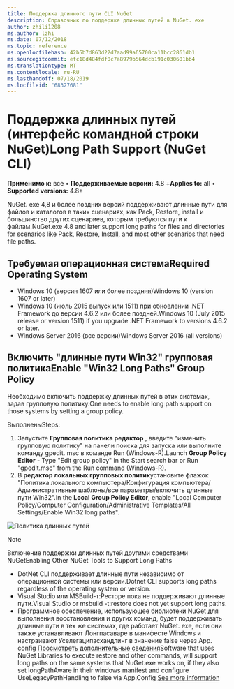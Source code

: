 ```yaml
---
title: Поддержка длинного пути CLI NuGet
description: Справочник по поддержке длинных путей в NuGet. exe
author: zhili1208
ms.author: lzhi
ms.date: 07/12/2018
ms.topic: reference
ms.openlocfilehash: 42b5b7d863d22d7aad99a65700ca11bcc2861db1
ms.sourcegitcommit: efc18d484fdf0c7a8979b564dcb191c030601bb4
ms.translationtype: MT
ms.contentlocale: ru-RU
ms.lasthandoff: 07/18/2019
ms.locfileid: "68327681"
---
```

# <a name="long-path-support-nuget-cli"></a><span data-ttu-id="61084-103">Поддержка длинных путей (интерфейс командной строки NuGet)</span><span class="sxs-lookup"><span data-stu-id="61084-103">Long Path Support (NuGet CLI)</span></span>

<span data-ttu-id="61084-104">**Применимо к:** все &bullet; **Поддерживаемые версии:** 4.8 +</span><span class="sxs-lookup"><span data-stu-id="61084-104">**Applies to:** all &bullet; **Supported versions:** 4.8+</span></span>

<span data-ttu-id="61084-105">NuGet. exe 4,8 и более поздних версий поддерживают длинные пути для файлов и каталогов в таких сценариях, как Pack, Restore, install и большинство других сценариев, которым требуются пути к файлам.</span><span class="sxs-lookup"><span data-stu-id="61084-105">NuGet.exe 4.8 and later support long paths for files and directories for scenarios like Pack, Restore, Install, and most other scenarios that need file paths.</span></span>

## <a name="required-operating-system"></a><span data-ttu-id="61084-106">Требуемая операционная система</span><span class="sxs-lookup"><span data-stu-id="61084-106">Required Operating System</span></span>

-   <span data-ttu-id="61084-107">Windows 10 (версия 1607 или более поздняя)</span><span class="sxs-lookup"><span data-stu-id="61084-107">Windows 10 (version 1607 or later)</span></span>
-   <span data-ttu-id="61084-108">Windows 10 (июль 2015 выпуск или 1511) при обновлении .NET Framework до версии 4.6.2 или более поздней.</span><span class="sxs-lookup"><span data-stu-id="61084-108">Windows 10 (July 2015 release or version 1511) if you upgrade .NET Framework to versions 4.6.2 or later.</span></span>
-   <span data-ttu-id="61084-109">Windows Server 2016 (все версии)</span><span class="sxs-lookup"><span data-stu-id="61084-109">Windows Server 2016 (all versions)</span></span>

## <a name="enable-win32-long-paths-group-policy"></a><span data-ttu-id="61084-110">Включить "длинные пути Win32" групповая политика</span><span class="sxs-lookup"><span data-stu-id="61084-110">Enable "Win32 Long Paths" Group Policy</span></span>

<span data-ttu-id="61084-111">Необходимо включить поддержку длинных путей в этих системах, задав групповую политику.</span><span class="sxs-lookup"><span data-stu-id="61084-111">One needs to enable long path support on those systems by setting a group policy.</span></span>

<span data-ttu-id="61084-112">Выполнены</span><span class="sxs-lookup"><span data-stu-id="61084-112">Steps:</span></span>
1. <span data-ttu-id="61084-113">Запустите **Групповая политика редактор** , введите "изменить групповую политику" на панели поиска для запуска или выполните команду gpedit. msc в команде Run (Windows-R).</span><span class="sxs-lookup"><span data-stu-id="61084-113">Launch **Group Policy Editor** - Type "Edit group policy" in the Start search bar or Run "gpedit.msc" from the Run command (Windows-R).</span></span>
2. <span data-ttu-id="61084-114">В **редактор локальных групповых политик**установите флажок "Политика локального компьютера/Конфигурация компьютера/Административные шаблоны/все параметры/включить длинные пути Win32".</span><span class="sxs-lookup"><span data-stu-id="61084-114">In the **Local Group Policy Editor**, enable "Local Computer Policy/Computer Configuration/Administrative Templates/All Settings/Enable Win32 long paths".</span></span>

![Политика длинных путей](media/LongPathPolicy.png)


> [!Note]
> <span data-ttu-id="61084-116">Включение поддержки длинных путей другими средствами NuGet</span><span class="sxs-lookup"><span data-stu-id="61084-116">Enabling Other NuGet Tools to Support Long Paths</span></span>
>
> -   <span data-ttu-id="61084-117">DotNet CLI поддерживает длинные пути независимо от операционной системы или версии.</span><span class="sxs-lookup"><span data-stu-id="61084-117">Dotnet CLI supports long paths regardless of the operating system or version.</span></span>
> -   <span data-ttu-id="61084-118">Visual Studio или MSBuild-т:Ресторе пока не поддерживают длинные пути.</span><span class="sxs-lookup"><span data-stu-id="61084-118">Visual Studio or msbuild -t:restore does not yet support long paths.</span></span>
> -   <span data-ttu-id="61084-119">Программное обеспечение, использующее библиотеки NuGet для выполнения восстановления и других команд, будет поддерживать длинные пути в тех же системах, где работает NuGet. exe, если они также устанавливают Лонгпасаваре в манифесте Windows и настраивают Уселегаципасхандлинг в значение false через App. config [ Просмотреть дополнительные сведения](https://blogs.msdn.microsoft.com/jeremykuhne/2016/07/30/net-4-6-2-and-long-paths-on-windows-10/)</span><span class="sxs-lookup"><span data-stu-id="61084-119">Software that uses NuGet Libraries to execute restore and other commands, will support long paths on the same systems that NuGet.exe works on, if they also set longPathAware in their windows manifest and configure UseLegacyPathHandling to false via App.Config [See more information](https://blogs.msdn.microsoft.com/jeremykuhne/2016/07/30/net-4-6-2-and-long-paths-on-windows-10/)</span></span>

